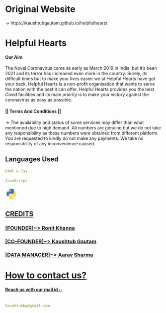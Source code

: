  <h1 > Original Website  </h1>-> https://kaushtubgautam.github.io/helpfulhearts


<h1> Helpful Hearts  </h1>
<p>  <h4>Our Aim</h4>
The Novel Coronavirus came as early as March 2019 in India, but it’s been 2021 and its terror has increased even more in the country. Surely, its difficult times but to make your lives easier we at Helpful Hearts have got your back. Helpful Hearts is a non-profit organisation that wants to serve the nation with the best it can offer. Helpful Hearts provides you the best Covid facilities and its main priority is to make your victory against the coronavirus as easy as possible. </p>

<p> <h4>|| Terms And Conditions ||</h4> ->
The availability and status of some services may differ than what mentioned due to high demand. All numbers are genuine but we do not take any responsibility as these numbers were obtained from different platform. You are requested to kindly do not make any payments. We take no responsibility of any inconvenience caused. </p>


<h2> Languages Used </h2>

```yaml
Html & Css
```
```yaml
JavaScript
```

<a href="https://www.python.org" target="_blank"> <img src="https://raw.githubusercontent.com/devicons/devicon/master/icons/python/python-original.svg" alt="python" width="40" height="40"/> 


<h2> CREDITS </h2>

<h3> [FOUNDER]~> Ronit Khanna </h3> 
<h3> [CO-FOUNDER]~> Kaushtub Gautam </h3> 
<h3> [DATA MANAGER]~> Aarav Sharma </h3> 


  <p> <h1> How to contact us? </h1> 
<h4> Reach us with our mail id :- </h4>

```yaml

kaushtubkg@gmail.com

```
</p>
